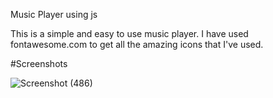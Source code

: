 Music Player using js

This is a simple and easy to use music player. I have used fontawesome.com to get all the amazing icons that I've used. 

#Screenshots

![Screenshot (486)](https://github.com/iamharsh42/my-javascript-journey/assets/90254587/3dc2bf10-49d0-4612-98c3-3d2c577f4d16)
